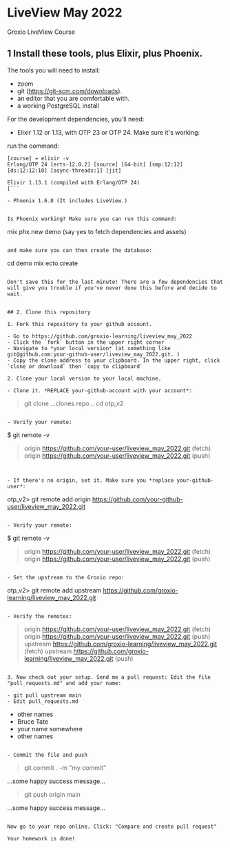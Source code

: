 # LiveView May 2022
Groxio LiveView Course

## 1 Install these tools, plus Elixir, plus Phoenix. 

The tools you will need to install: 

- zoom 
- git (https://git-scm.com/downloads). 
- an editor that you are comfortable with. 
- a working PostgreSQL install

For the development dependencies, you'll need: 

- Elixir 1.12 or 1.13, with OTP 23 or OTP 24. Make sure it's working: 

run the command: 

```
[course] ➔ elixir -v
Erlang/OTP 24 [erts-12.0.2] [source] [64-bit] [smp:12:12] [ds:12:12:10] [async-threads:1] [jit]

Elixir 1.13.1 (compiled with Erlang/OTP 24)
[```

- Phoenix 1.6.8 (It includes LiveView.)


Is Phoenix working? Make sure you can run this command: 

```
mix phx.new demo
(say yes to fetch dependencies and assets)
```

and make sure you can then create the database: 

```
cd demo
mix ecto.create
```

Don't save this for the last minute! There are a few dependencies that will give you trouble if you've never done this before and decide to wait. 


## 2. Clone this repository

1. Fork this repository to your github account. 

- Go to https://github.com/groxio-learning/liveview_may_2022
- Click the `fork` button in the upper right corner
- Navigate to *your local version* (at something like git@github.com:your-github-user/liveview_may_2022.git. )
- Copy the clone address to your clipboard. In the upper right, click `clone or download` then `copy to clipboard`

2. Clone your local version to your local machine. 

- Clone it. *REPLACE your-github-account with your account*:  

```
>  git clone <paste the url>
...clones repo...
cd otp_v2
```

- Verify your remote: 

```
$ git remote -v
> origin  https://github.com/your-user/liveview_may_2022.git (fetch)
> origin  https://github.com/your-user/liveview_may_2022.git (push)
```


- If there's no origin, set it. Make sure you *replace your-github-user*:

```
otp_v2> git remote add origin https://github.com/your-github-user/liveview_may_2022.git
```

- Verify your remote: 

```
$ git remote -v
> origin  https://github.com/your-user/liveview_may_2022.git (fetch)
> origin  https://github.com/your-user/liveview_may_2022.git (push)
```

- Set the upstream to the Groxio repo:

```
otp_v2> git remote add upstream https://github.com/groxio-learning/liveview_may_2022.git
```

- Verify the remotes: 

```
> origin  https://github.com/your-user/liveview_may_2022.git (fetch)
> origin  https://github.com/your-user/liveview_may_2022.git (push)
> upstream  https://github.com/groxio-learning/liveview_may_2022.git (fetch)
> upstream  https://github.com/groxio-learning/liveview_may_2022.git (push)
```

3. Now check out your setup. Send me a pull request: Edit the file "pull_requests.md" and add your name: 

- git pull upstream main
- Edit pull_requests.md

```
- other names
- Bruce Tate
- your name somewhere
- other names
```

- Commit the file and push

```
> git commit . -m "my commit"

...some happy success message...

> git push origin main

...some happy success message...
```

Now go to your repo online. Click: "Compare and create pull request" 

Your homework is done!
